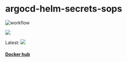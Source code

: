 # argocd-helm-secrets-sops

![workflow](https://github.com/jjaniec/oci-container-images-factory/actions/workflows/argocd-helm-secrets-sops.yml/badge.svg)

![](https://img.shields.io/docker/pulls/jjaniec/argocd-helm-secrets-sops.svg)

Latest: ![](https://img.shields.io/docker/v/jjaniec/argocd-helm-secrets-sops?arch=amd64&sort=date)

#### [Docker hub](https://hub.docker.com/repository/docker/jjaniec/argocd-helm-secrets-sops)
